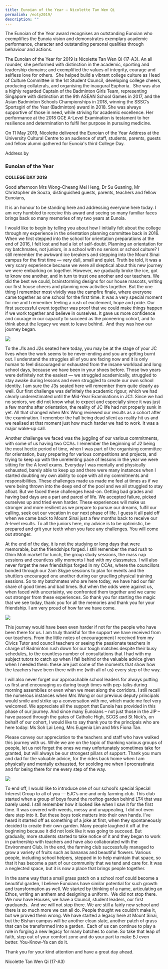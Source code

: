 ```yaml
---
title: Eunoian of the Year – Nicolette Tan Wen Qi
permalink: /eoty2019/
description: ""
---
```

The Eunoian of the Year award recognises an outstanding Eunoian who exemplifies the Eunoia vision and demonstrates exemplary academic performance, character and outstanding personal qualities through behaviour and actions. 

The Eunoian of the Year for 2019 is Nicolette Tan Wen Qi (17-A3). An all rounder, she performed with distinction in the academic, sporting and leadership domains; and exemplified the values of integrity, courage and selfless love for others.  She helped build a vibrant college culture as Head of Culture Committee in the 1st Student Council, developing college cheers, producing collaterals, and organising the inaugural Euphoria.  She was also a highly regarded Captain of the Badminton Girls Team, representing Singapore with distinction at the 9th ASEAN School Games in 2017, and the Asian Badminton Schools Championships in 2018, winning the SSSC’s Sportsgirl of the Year (Badminton) award in 2018. She was always supportive of those in need, while striving for academic excellence. Her performance at the 2018 GCE A-Level Examination is testament to her resilience and determination to fulfil her purpose in pursuing medicine. 

On 11 May 2019, Nicolette delivered the Eunoian of the Year Address at the University Cultural Centre to an audience of staff, students, parents, guests and fellow alumni gathered for Eunoia's third College Day.

Address by  
### Eunoian of the Year
**COLLEGE DAY 2019**

Good afternoon Mrs Wong-Cheang Mei Heng, Dr Su Guaning, Mr Christopher de Souza, distinguished guests, parents, teachers and fellow Eunoians,

It is an honour to be standing here and addressing everyone here today. I am very humbled to receive this award and seeing so many familiar faces brings back so many memories of my two years at Eunoia.

I would like to begin by telling you about how I initially felt about the college through my experience in the orientation planning committee back in 2016. When we first stepped into the school for orientation preparations at the end of 2016, I felt lost and had a lot of self-doubt. Planning an orientation for my batchmates, not juniors, in a school with no seniors or school culture? I still remember the awkward ice breakers and stepping into the Mount Sinai campus for the first time — very dull, small and quiet. Truth be told, it was a very scary experience because we were all skeptical about this new journey we were embarking on together. However, we gradually broke the ice, got to know one another, and in turn to trust one another and our teachers. We did the best we could, brainstorming designs for our house mascots, writing our first house cheers and planning new activities together. But the one thing I remember most vividly was the campfire finale, where everyone came together as one school for the first time. It was a very special moment for me and I remember feeling a rush of excitement, hope and pride. Our first successful event together was proof that we could make things happen if we work together and believe in ourselves. It gave us more confidence and courage in our capacity to succeed as the pioneering cohort, and to think about the legacy we want to leave behind.  And they was how our journey began.

![](/images/EOTY18_2.jpeg)

To the J1s and J2s seated here today, you may be at the stage of your JC lives when the work seems to be never-ending and you are getting burnt out. I understand the struggles all of you are facing now and it is only human to feel discouraged or exhausted from the insane workload and long school days, because we have been in your shoes before. Those two years were definitely not the easiest — we struggled academically, struggled to stay awake during lessons and even struggled to create our own school identity. I am sure the J3s seated here will remember them quite clearly as well. Our first challenge was definitely the academic rigour, which we had clearly underestimated until the Mid-Year Examinations in JC1. Since we had no seniors, we did not know what to expect and especially since it was just a few months after orientation, the reality of JC life had not properly sunk in yet. All that changed when Mrs Wong reviewed our results as a cohort after the examination. I remember the hall being dead silent as reality hit us and we realised at that moment just how much harder we had to work. It was a major wake-up call.

Another challenge we faced was the juggling of our various commitments, with some of us having two CCAs. I remember the beginning of J2 being the most hectic period of time, when I was part of the organising committee for orientation, busy preparing for various competitions and projects, and trying to keep up with the unrelenting pace of lessons in the year we were sitting for the A level exams. Everyday I was mentally and physically exhausted, barely able to keep up and there were many instances when I started doubting my own ability to cope with all my commitments and responsibilities. These challenges made us made me feel at times as if we were being thrown into the deep end of the pool and we all struggled to stay afloat. But we faced these challenges head-on. Getting bad grades and having bad days are a part and parcel of life. We accepted failure, picked ourselves up and tried even harder. These experiences will make us stronger and more resilient as we prepare to pursue our dreams, fulfil our calling, seek out our vocation in our next phase of life. I guess it all paid off when we came back to Mount Sinai just a few months back to receive our A-level results. To all the juniors here, my advice is to be optimistic, be prepared and grit your teeth when you face any challenges. You will come out stronger.

At the end of the day, it is not the studying or long days that were memorable, but the friendships forged. I still remember the mad rush to Ghim Moh market for lunch, the group study sessions, the mass nap sessions and countless silly moments I had with my classmates. I will also never forget the new friendships forged in my CCAs, where the councillors bonded through our 2am Skype sessions to plan for events and the shuttlers encouraged one another during our gruelling physical training sessions. So to my batchmates who are here today, we have had our fair share of good times and bad times. But when the odds were against us, when faced with uncertainty, we confronted them together and we came out stronger from these experiences. So thank you for starting the magic that we see today, thank you for all the memories and thank you for your friendship. I am very proud of how far we have come.

![](/images/EOTY18_4.jpeg)


This journey would have been even harder if not for the people who have been there for us. I am truly thankful for the support we have received from our teachers. From the little notes of encouragement I received from my Civics Tutor and council teachers or seeing the passionate teachers in charge of Badminton rush down for our tough matches despite their busy schedules, to the countless number of consultations that I had with my subject tutors to catch up when I fall behind or the valuable advice given when I needed them: these are just some of the moments that show how the teachers have been there with me (with all of us) every step of the way.

I will also never forget our approachable school leaders for always putting us first and encouraging us during tough times with pep-talks during morning assemblies or even when we meet along the corridors. I still recall the numerous instances when Mrs Wong or our previous deputy principals would smile and strike up a conversation with me, which made me feel very welcomed. We appreciate all the support that Eunoia has provided in this phase of our journey. And since many Eunoians – not just those in the JIP – have passed through the gates of Catholic High, SCGS and St Nick’s, on behalf of our cohort, I would like to say thank you to the principals who are here today: Ms Soh Lai Leng, Mrs Eugenia Lim and Mrs Fiona Tan. 

Please convey our appreciation to the teachers and staff who have walked this journey with us. While we are on the topic of thanking various groups of people, let us not forget the ones we may unfortunately sometimes take for granted, but will always be our strongest pillars of support. Thank you mum and dad for the valuable advice, for the rides back home when I am physically and mentally exhausted, for scolding me when I procrastinate and for being there for me every step of the way.

![](/images/EOTY18_3.jpeg)

To end off, I would like to introduce one of our school’s special Special Interest Group to all of you — EJC’s one and only farming club. This club started when a group of boys found the rooftop garden behind LT4 that was barely used. I still remember how it looked like when I saw it for the first time. It was covered with weeds, messy and unappealing, I did not even dare step into it. But these boys took matters into their own hands. I’ve heard it started off as something of a joke at first, when they spontaneously decided to create their own garden. Many people laughed it off at the beginning because it did not look like it was going to succeed. But gradually, more students started to take notice of it and they began to work in partnership with teachers and have also collaborated with the Environment Club. In the end, the farming club successfully managed to grow a variety of fruits such as bananas and beautiful flowers. Various people, including school helpers, stepped in to help maintain that space, so that it has become a part of our community that we tend and care for. It was a neglected space, but it is now a place that brings people together.

In the same way that a small grass patch on a school roof could become a beautiful garden, I believe Eunoians have similar potential for such growth and transformation as well. We started by thinking of a name, articulating an Ethos, writing an anthem and designing a uniform.  We did not stop there.  We now have Houses, we have a Council, student leaders, our first graduands.  And we will not stop there. We are still a fairly new school and there is so much more we can all do. People thought we couldn’t make it, but we proved them wrong. We have started a legacy here at Mount Sinai, but the Bishan campus will be another clean slate, another patch of grass that can be transformed into a garden.  Each of us can continue to play a role in forging a new legacy for many batches to come. So take that leap of faith, step out of your comfort zone and do your part to make EJ even better. You-Know-Ya can do it.

Thank you for your kind attention and have a great day ahead.

Nicolette Tan Wen Qi (17-A3)